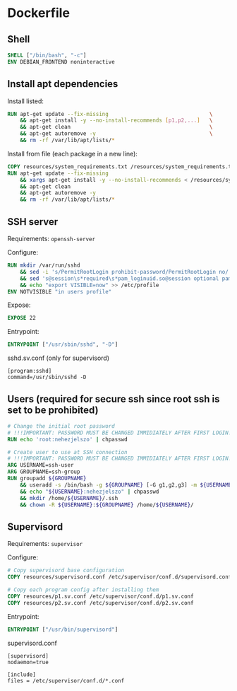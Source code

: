 # Dockerfile

## Shell

```dockerfile
SHELL ["/bin/bash", "-c"]
ENV DEBIAN_FRONTEND noninteractive
```

## Install apt dependencies

Install listed:
```dockerfile
RUN apt-get update --fix-missing                                \
    && apt-get install -y --no-install-recommends [p1,p2,...]   \
    && apt-get clean                                            \
    && apt-get autoremove -y                                    \
    && rm -rf /var/lib/apt/lists/*
```

Install from file (each package in a new line):
```dockerfile
COPY resources/system_requirements.txt /resources/system_requirements.txt
RUN apt-get update --fix-missing                                                                \
    && xargs apt-get install -y --no-install-recommends < /resources/system_requirements.txt    \
    && apt-get clean                                                                            \
    && apt-get autoremove -y                                                                    \
    && rm -rf /var/lib/apt/lists/*
```

## SSH server

Requirements: `openssh-server`

Configure:
```dockerfile
RUN mkdir /var/run/sshd                                                                                     \
    && sed -i 's/PermitRootLogin prohibit-password/PermitRootLogin no/' /etc/ssh/sshd_config                \
    && sed 's@session\s*required\s*pam_loginuid.so@session optional pam_loginuid.so@g' -i /etc/pam.d/sshd   \
    && echo "export VISIBLE=now" >> /etc/profile
ENV NOTVISIBLE "in users profile"
```

Expose:
```dockerfile
EXPOSE 22
```

Entrypoint:
```dockerfile
ENTRYPOINT ["/usr/sbin/sshd", "-D"]
```

sshd.sv.conf (only for supervisord)
```
[program:sshd]
command=/usr/sbin/sshd -D
```

## Users (required for secure ssh since root ssh is set to be prohibited)

```dockerfile
# Change the initial root password
# !!!IMPORTANT: PASSWORD MUST BE CHANGED IMMIDIATELY AFTER FIRST LOGIN!!!
RUN echo 'root:nehezjelszo' | chpasswd

# Create user to use at SSH connection
# !!!IMPORTANT: PASSWORD MUST BE CHANGED IMMIDIATELY AFTER FIRST LOGIN!!!
ARG USERNAME=ssh-user
ARG GROUPNAME=ssh-group
RUN groupadd ${GROUPNAME}                                                 \
    && useradd -s /bin/bash -g ${GROUPNAME} [-G g1,g2,g3] -m ${USERNAME}  \
    && echo "${USERNAME}:nehezjelszo" | chpasswd                          \
    && mkdir /home/${USERNAME}/.ssh                                       \
    && chown -R ${USERNAME}:${GROUPNAME} /home/${USERNAME}/
```

## Supervisord

Requirements: `supervisor`

Configure:
```dockerfile
# Copy supervisord base configuration
COPY resources/supervisord.conf /etc/supervisor/conf.d/supervisord.conf

# Copy each program config after installing them
COPY resources/p1.sv.conf /etc/supervisor/conf.d/p1.sv.conf
COPY resources/p2.sv.conf /etc/supervisor/conf.d/p2.sv.conf
```

Entrypoint:
```dockerfile
ENTRYPOINT ["/usr/bin/supervisord"]
```

supervisord.conf
```
[supervisord]
nodaemon=true

[include]
files = /etc/supervisor/conf.d/*.conf
```